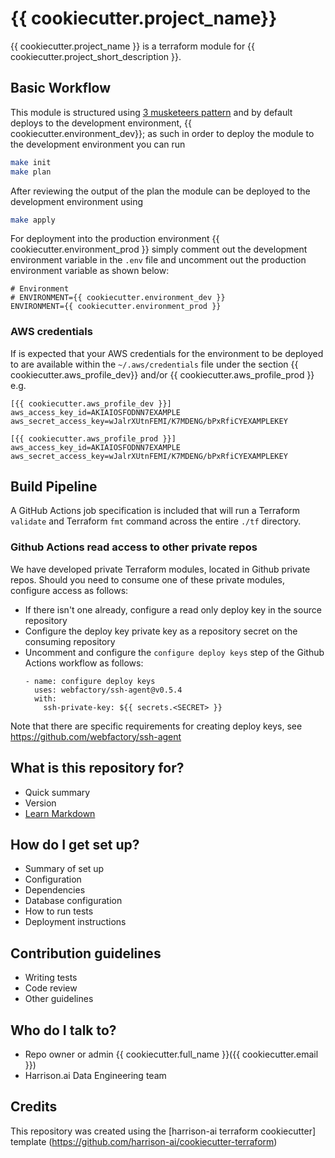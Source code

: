 # {{ cookiecutter.project_name}} #

{{ cookiecutter.project_name }} is a terraform module for {{ cookiecutter.project_short_description }}.

## Basic Workflow
This module is structured using [3 musketeers pattern](https://3musketeers.io/) and by default deploys to the development environment, {{ cookiecutter.environment_dev}}; as such in order to deploy the module to the development environment you can run

```bash
make init
make plan
```

After reviewing the output of the plan the module can be deployed to the development environment using

```bash
make apply
```

For deployment into the production environment {{ cookiecutter.environment_prod }} simply comment out the development environment variable in the `.env` file and uncomment out the production environment variable as shown below:

```
# Environment
# ENVIRONMENT={{ cookiecutter.environment_dev }}
ENVIRONMENT={{ cookiecutter.environment_prod }}
```

### AWS credentials
If is expected that your AWS credentials for the environment to be deployed to are available within the `~/.aws/credentials` file under the section {{ cookiecutter.aws_profile_dev}} and/or {{ cookiecutter.aws_profile_prod }} e.g.

```
[{{ cookiecutter.aws_profile_dev }}]
aws_access_key_id=AKIAIOSFODNN7EXAMPLE
aws_secret_access_key=wJalrXUtnFEMI/K7MDENG/bPxRfiCYEXAMPLEKEY

[{{ cookiecutter.aws_profile_prod }}]
aws_access_key_id=AKIAIOSFODNN7EXAMPLE
aws_secret_access_key=wJalrXUtnFEMI/K7MDENG/bPxRfiCYEXAMPLEKEY
```

## Build Pipeline

A GitHub Actions job specification is included that will run a Terraform `validate` and Terraform `fmt` command across the entire `./tf` directory.

### Github Actions read access to other private repos

We have developed private Terraform modules, located in Github private repos.  Should you need to consume one of these private modules, configure access as follows:

- If there isn't one already, configure a read only deploy key in the source repository
- Configure the deploy key private key as a repository secret on the consuming repository
- Uncomment and configure the `configure deploy keys` step of the Github Actions workflow as follows:
  ```
  - name: configure deploy keys
    uses: webfactory/ssh-agent@v0.5.4
    with:
      ssh-private-key: ${{ secrets.<SECRET> }}

  ```

Note that there are specific requirements for creating deploy keys, see https://github.com/webfactory/ssh-agent


## What is this repository for?

* Quick summary
* Version
* [Learn Markdown](https://bitbucket.org/tutorials/markdowndemo)

## How do I get set up?

* Summary of set up
* Configuration
* Dependencies
* Database configuration
* How to run tests
* Deployment instructions

## Contribution guidelines

* Writing tests
* Code review
* Other guidelines

## Who do I talk to?

* Repo owner or admin {{ cookiecutter.full_name }}({{ cookiecutter.email }})
* Harrison.ai Data Engineering team

## Credits
This repository was created using the [harrison-ai terraform cookiecutter] template (https://github.com/harrison-ai/cookiecutter-terraform)
